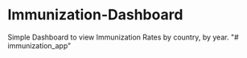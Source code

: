 # Immunization-Dashboard
Simple Dashboard to view Immunization Rates by country, by year.
"# immunization_app" 
